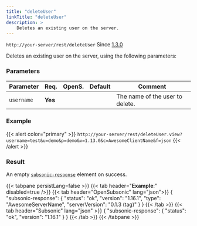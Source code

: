 ```yaml
---
title: "deleteUser"
linkTitle: "deleteUser"
description: >
    Deletes an existing user on the server.
---
```


`http://your-server/rest/deleteUser` Since [1.3.0](../../subsonic-versions)

Deletes an existing user on the server, using the following parameters:

### Parameters

| Parameter | Req. | OpenS. | Default | Comment |
| --- | --- | --- | --- | --- |
| `username` | **Yes** |  |    | The name of the user to delete. |

### Example

{{< alert color="primary" >}} `http://your-server/rest/deleteUser.view?username=test&u=demo&p=demo&v=1.13.0&c=AwesomeClientName&f=json` {{< /alert >}}

### Result

An empty [`subsonic-response`](../../responses/subsonic-response) element on success.

{{< tabpane persistLang=false >}}
{{< tab header="**Example**:" disabled=true />}}
{{< tab header="OpenSubsonic" lang="json">}}
{
  "subsonic-response": {
    "status": "ok",
    "version": "1.16.1",
    "type": "AwesomeServerName",
    "serverVersion": "0.1.3 (tag)"
  }
}
{{< /tab >}}
{{< tab header="Subsonic" lang="json" >}}
{
  "subsonic-response": {
    "status": "ok",
    "version": "1.16.1"
  }
}
{{< /tab >}}
{{< /tabpane >}}
